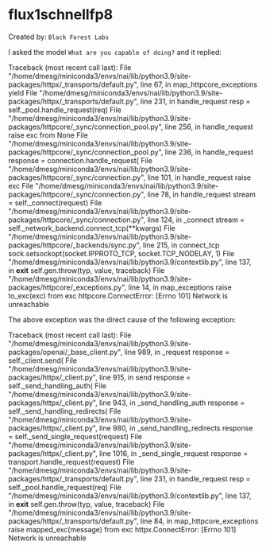 # flux1schnellfp8

Created by: `Black Forest Labs`

I asked the model `What are you capable of doing?` and it replied:

Traceback (most recent call last):
  File "/home/dmesg/miniconda3/envs/nai/lib/python3.9/site-packages/httpx/_transports/default.py", line 67, in map_httpcore_exceptions
    yield
  File "/home/dmesg/miniconda3/envs/nai/lib/python3.9/site-packages/httpx/_transports/default.py", line 231, in handle_request
    resp = self._pool.handle_request(req)
  File "/home/dmesg/miniconda3/envs/nai/lib/python3.9/site-packages/httpcore/_sync/connection_pool.py", line 256, in handle_request
    raise exc from None
  File "/home/dmesg/miniconda3/envs/nai/lib/python3.9/site-packages/httpcore/_sync/connection_pool.py", line 236, in handle_request
    response = connection.handle_request(
  File "/home/dmesg/miniconda3/envs/nai/lib/python3.9/site-packages/httpcore/_sync/connection.py", line 101, in handle_request
    raise exc
  File "/home/dmesg/miniconda3/envs/nai/lib/python3.9/site-packages/httpcore/_sync/connection.py", line 78, in handle_request
    stream = self._connect(request)
  File "/home/dmesg/miniconda3/envs/nai/lib/python3.9/site-packages/httpcore/_sync/connection.py", line 124, in _connect
    stream = self._network_backend.connect_tcp(**kwargs)
  File "/home/dmesg/miniconda3/envs/nai/lib/python3.9/site-packages/httpcore/_backends/sync.py", line 215, in connect_tcp
    sock.setsockopt(socket.IPPROTO_TCP, socket.TCP_NODELAY, 1)
  File "/home/dmesg/miniconda3/envs/nai/lib/python3.9/contextlib.py", line 137, in __exit__
    self.gen.throw(typ, value, traceback)
  File "/home/dmesg/miniconda3/envs/nai/lib/python3.9/site-packages/httpcore/_exceptions.py", line 14, in map_exceptions
    raise to_exc(exc) from exc
httpcore.ConnectError: [Errno 101] Network is unreachable

The above exception was the direct cause of the following exception:

Traceback (most recent call last):
  File "/home/dmesg/miniconda3/envs/nai/lib/python3.9/site-packages/openai/_base_client.py", line 989, in _request
    response = self._client.send(
  File "/home/dmesg/miniconda3/envs/nai/lib/python3.9/site-packages/httpx/_client.py", line 915, in send
    response = self._send_handling_auth(
  File "/home/dmesg/miniconda3/envs/nai/lib/python3.9/site-packages/httpx/_client.py", line 943, in _send_handling_auth
    response = self._send_handling_redirects(
  File "/home/dmesg/miniconda3/envs/nai/lib/python3.9/site-packages/httpx/_client.py", line 980, in _send_handling_redirects
    response = self._send_single_request(request)
  File "/home/dmesg/miniconda3/envs/nai/lib/python3.9/site-packages/httpx/_client.py", line 1016, in _send_single_request
    response = transport.handle_request(request)
  File "/home/dmesg/miniconda3/envs/nai/lib/python3.9/site-packages/httpx/_transports/default.py", line 231, in handle_request
    resp = self._pool.handle_request(req)
  File "/home/dmesg/miniconda3/envs/nai/lib/python3.9/contextlib.py", line 137, in __exit__
    self.gen.throw(typ, value, traceback)
  File "/home/dmesg/miniconda3/envs/nai/lib/python3.9/site-packages/httpx/_transports/default.py", line 84, in map_httpcore_exceptions
    raise mapped_exc(message) from exc
httpx.ConnectError: [Errno 101] Network is unreachable